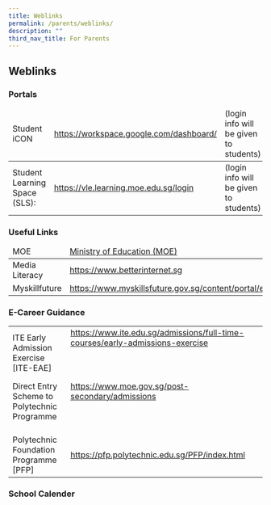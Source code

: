 ```yaml
---
title: Weblinks
permalink: /parents/weblinks/
description: ""
third_nav_title: For Parents
---
```

## Weblinks

### Portals
<table>
<thead>
  <tr>
    <td>Student iCON</td>
    <td><a href="https://workspace.google.com/dashboard/">https://workspace.google.com/dashboard/</a><br><b><font size="4"></font></b></td>
    <td>(login info will be given to students)</td>
  </tr>
</thead>
<tbody>
  <tr>
    <td>Student Learning Space (SLS):</td>
    <td><a href="https://vle.learning.moe.edu.sg/login">https://vle.learning.moe.edu.sg/login</a></td>
    <td>(login info will be given to students)<br></td>
  </tr>
  
</tbody>
</table>




### Useful Links
<table>
<thead>
  <tr>
    <td>MOE   </td>
    <td><a href="(https://www.moe.gov.sg/">Ministry of Education (MOE)</a><br><b><font size="4"></font></b></td>
    <td></td>
  </tr>
</thead>
<tbody>
  <tr>
    <td>Media Literacy</td>
    <td><a href="https://www.betterinternet.sg/">https://www.betterinternet.sg</a></td>
    <td></td>
  </tr>
  <tr>
    <td>Myskillfuture </td>
    <td><a href="https://www.myskillsfuture.gov.sg/content/portal/en/index.html">https://www.myskillsfuture.gov.sg/content/portal/en/index.html</a><br><b><font size="4"></font></b></td>
    <td> </td>
  </tr>
</tbody>
</table>


### E-Career Guidance
<table>

<tbody>
  <tr>
    <td>ITE Early Admission Exercise <br>[ITE-EAE]  <br></td>
    <td><a href="https://www.ite.edu.sg/admissions/full-time-courses/early-admissions-exercise</a><br><b><font size=4></font></b><br><br><br></td>
    <td> </td>
  </tr>
  <tr>
    <td>Joint Intake Exercise Admission Booklet [2018]  <br><br></td>
    <td><a href=">https://www.ite.edu.sg/admissions/full-time-courses/early-admissions-exercise</a><br><b><font size="4"></font></b><br><br><br></td>
    <td> </td>
  </tr>
  <tr>
    <td>Direct Entry Scheme to Polytechnic Programme<br><br></td>
    <td><a href="https://www.moe.gov.sg/post-secondary/admissions">https://www.moe.gov.sg/post-secondary/admissions</a><br><b><font size="4"></font></b><br><br><br></td>
    <td><br></td>
  </tr>
  <tr>
    <td>Polytechnic Foundation Programme [PFP] </td>
    <td><a href="https://pfp.polytechnic.edu.sg/PFP/index.html">https://pfp.polytechnic.edu.sg/PFP/index.html</a><br><b><font size="4"></font></b></td>
    <td> </td>
  </tr>
</tbody>
</table>

### School Calender

